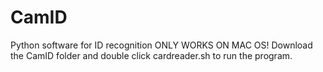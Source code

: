 # CamID
Python software for ID recognition
ONLY WORKS ON MAC OS! Download the CamID folder and double click cardreader.sh to run the program.
